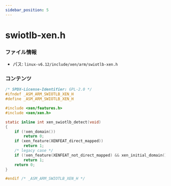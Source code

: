```yaml
---
sidebar_position: 5
---
```

# swiotlb-xen.h

### ファイル情報

- パス: `linux-v6.12/include/xen/arm/swiotlb-xen.h`

### コンテンツ

```h
/* SPDX-License-Identifier: GPL-2.0 */
#ifndef _ASM_ARM_SWIOTLB_XEN_H
#define _ASM_ARM_SWIOTLB_XEN_H

#include <xen/features.h>
#include <xen/xen.h>

static inline int xen_swiotlb_detect(void)
{
	if (!xen_domain())
		return 0;
	if (xen_feature(XENFEAT_direct_mapped))
		return 1;
	/* legacy case */
	if (!xen_feature(XENFEAT_not_direct_mapped) && xen_initial_domain())
		return 1;
	return 0;
}

#endif /* _ASM_ARM_SWIOTLB_XEN_H */

```
